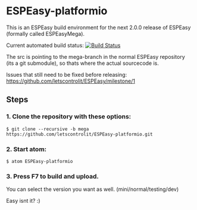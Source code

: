 # ESPEasy-platformio

This is an ESPEasy build environment for the next 2.0.0 release of ESPEasy (formally called ESPEasyMega).

Current automated build status: [![Build Status](https://travis-ci.org/letscontrolit/ESPEasy-platformio.svg?branch=mega)](https://travis-ci.org/letscontrolit/ESPEasy-platformio)

The src is pointing to the mega-branch in the normal ESPEasy repository (its a git submodule), so thats where the actual sourcecode is.

Issues that still need to be fixed before releasing: https://github.com/letscontrolit/ESPEasy/milestone/1

## Steps

### 1. Clone the repository with these options:
```
$ git clone --recursive -b mega https://github.com/letscontrolit/ESPEasy-platformio.git
```

### 2. Start atom:

```
$ atom ESPEasy-platformio 
```

### 3. Press F7 to build and upload.

You can select the version you want as well. (mini/normal/testing/dev)

Easy isnt it? :)

